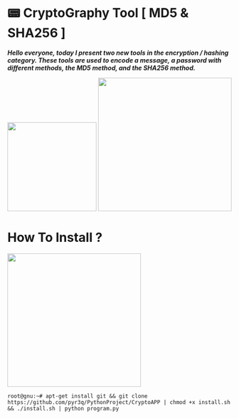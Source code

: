# 📟 CryptoGraphy Tool [ MD5 & SHA256 ]

***Hello everyone, today I present two new tools in the encryption / hashing category. These tools are used to encode a message, a password with different methods, the MD5 method, and the SHA256 method.***

<img src="https://github.com/pyr3q/PythonProject/blob/master/CryptoAPP/IMG/image1.png" width="200"> <img src="https://github.com/pyr3q/PythonProject/blob/master/CryptoAPP/IMG/image2.png" width="300">

# How To Install ?

<img src="https://i0.wp.com/www.jflinch.com/wp-content/uploads/2014/12/question-person-1.jpg" width="300">

```root@gnu:~# apt-get install git && git clone https://github.com/pyr3q/PythonProject/CryptoAPP | chmod +x install.sh && ./install.sh | python program.py```

 

